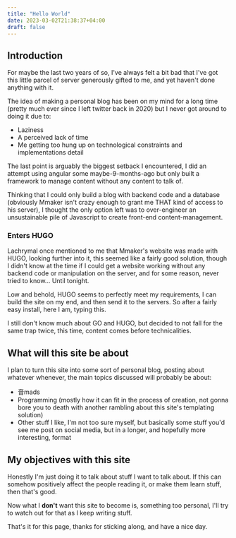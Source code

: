 ```yaml
---
title: "Hello World"
date: 2023-03-02T21:38:37+04:00
draft: false
---
```


## Introduction

For maybe the last two years of so, I've always felt a bit bad that I've got this little parcel of server generously gifted to me, and yet haven't done anything with it. 

The idea of making a personal blog has been on my mind for a long time (pretty much ever since I left twitter back in 2020) but I never got around to doing it due to:

- Laziness
- A perceived lack of time
- Me getting too hung up on technological constraints and implementations detail

The last point is arguably the biggest setback I encountered, I did an attempt using angular some maybe-9-months-ago but only built a framework to manage content without any content to talk of.

Thinking that I could only build a blog with backend code and a database (obviously Mmaker isn't crazy enough to grant me THAT kind of access to his server), I thought the only option left was to over-engineer an unsustainable pile of Javascript to create front-end content-management.

### Enters HUGO

Lachrymal once mentioned to me that Mmaker's website was made with HUGO, looking further into it, this seemed like a fairly good solution, though I didn't know at the time if I could get a website working without any backend code or manipulation on the server, and for some reason, never tried to know... Until tonight.

Low and behold, HUGO seems to perfectly meet my requirements, I can build the site on my end, and then send it to the servers. So after a fairly easy install, here I am, typing this. 

I still don't know much about GO and HUGO, but decided to not fall for the same trap twice, this time, content comes before technicalities.

## What will this site be about

I plan to turn this site into some sort of personal blog, posting about whatever whenever, the main topics discussed will probably be about:

- 音mads
- Programming (mostly how it can fit in the process of creation, not gonna bore you to death with another rambling about this site's templating solution)
- Other stuff I like, I'm not too sure myself, but basically some stuff you'd see me post on social media, but in a longer, and hopefully more interesting, format

## My objectives with this site

Honestly I'm just doing it to talk about stuff I want to talk about. If this can somehow positively affect the people reading it, or make them learn stuff, then that's good.

Now what I **don't** want this site to become is, something too personal, I'll try to watch out for that as I keep writing stuff.

That's it for this page, thanks for sticking along, and have a nice day.
